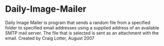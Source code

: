 Daily-Image-Mailer
==================

Daily Image Mailer is program that sends a random file from a specified folder to specified email addresses using a supplied address of an available SMTP mail server. The file that is selected is sent as an attachment with the email. Created by Craig Lotter, August 2007
